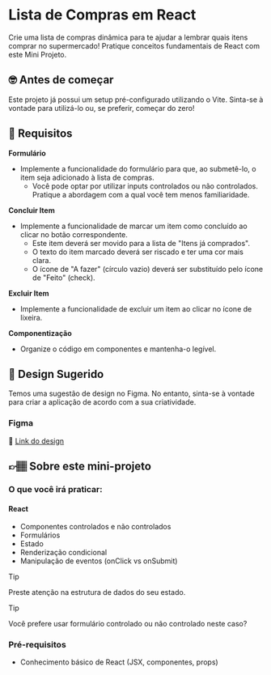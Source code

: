 # Lista de Compras em React

Crie uma lista de compras dinâmica para te ajudar a lembrar quais itens comprar no supermercado! Pratique conceitos fundamentais de React com este Mini Projeto.

## 🤓 Antes de começar

Este projeto já possui um setup pré-configurado utilizando o Vite. Sinta-se à vontade para utilizá-lo ou, se preferir, começar do zero!

## 🔨 Requisitos

**Formulário**
- Implemente a funcionalidade do formulário para que, ao submetê-lo, o item seja adicionado à lista de compras.
    - Você pode optar por utilizar inputs controlados ou não controlados. Pratique a abordagem com a qual você tem menos familiaridade.

**Concluir Item**
- Implemente a funcionalidade de marcar um item como concluído ao clicar no botão correspondente.
    - Este item deverá ser movido para a lista de "Itens já comprados".
    - O texto do item marcado deverá ser riscado e ter uma cor mais clara.
    - O ícone de "A fazer" (círculo vazio) deverá ser substituído pelo ícone de "Feito" (check).

**Excluir Item**
- Implemente a funcionalidade de excluir um item ao clicar no ícone de lixeira.

**Componentização**
- Organize o código em componentes e mantenha-o legível.

## 🎨 Design Sugerido

Temos uma sugestão de design no Figma. No entanto, sinta-se à vontade para criar a aplicação de acordo com a sua criatividade.

### Figma

🔗 [Link do design](https://www.figma.com/community/file/1359838269352833899/mini-projeto-lista-de-compras-em-react)

## 👉🏽 Sobre este mini-projeto

### O que você irá praticar:

#### React

- Componentes controlados e não controlados
- Formulários
- Estado
- Renderização condicional
- Manipulação de eventos (onClick vs onSubmit)

> [!TIP]
> Preste atenção na estrutura de dados do seu estado.

> [!TIP]
> Você prefere usar formulário controlado ou não controlado neste caso?

### Pré-requisitos

- Conhecimento básico de React (JSX, componentes, props)
